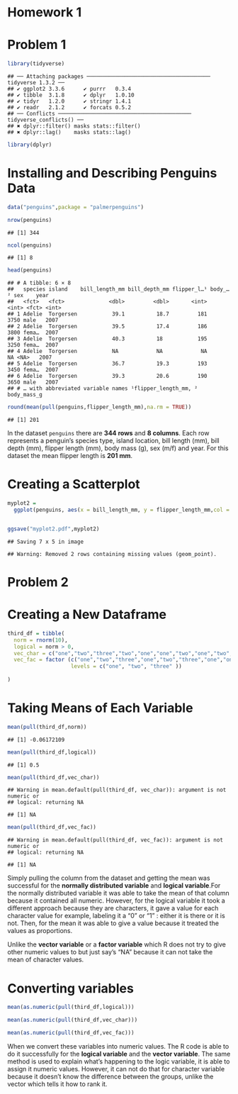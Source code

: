 Homework 1
================

# Problem 1

``` r
library(tidyverse)
```

    ## ── Attaching packages ─────────────────────────────────────── tidyverse 1.3.2 ──
    ## ✔ ggplot2 3.3.6      ✔ purrr   0.3.4 
    ## ✔ tibble  3.1.8      ✔ dplyr   1.0.10
    ## ✔ tidyr   1.2.0      ✔ stringr 1.4.1 
    ## ✔ readr   2.1.2      ✔ forcats 0.5.2 
    ## ── Conflicts ────────────────────────────────────────── tidyverse_conflicts() ──
    ## ✖ dplyr::filter() masks stats::filter()
    ## ✖ dplyr::lag()    masks stats::lag()

``` r
library(dplyr)
```

# Installing and Describing Penguins Data

``` r
data("penguins",package = "palmerpenguins")
```

``` r
nrow(penguins)
```

    ## [1] 344

``` r
ncol(penguins)
```

    ## [1] 8

``` r
head(penguins)
```

    ## # A tibble: 6 × 8
    ##   species island    bill_length_mm bill_depth_mm flipper_l…¹ body_…² sex    year
    ##   <fct>   <fct>              <dbl>         <dbl>       <int>   <int> <fct> <int>
    ## 1 Adelie  Torgersen           39.1          18.7         181    3750 male   2007
    ## 2 Adelie  Torgersen           39.5          17.4         186    3800 fema…  2007
    ## 3 Adelie  Torgersen           40.3          18           195    3250 fema…  2007
    ## 4 Adelie  Torgersen           NA            NA            NA      NA <NA>   2007
    ## 5 Adelie  Torgersen           36.7          19.3         193    3450 fema…  2007
    ## 6 Adelie  Torgersen           39.3          20.6         190    3650 male   2007
    ## # … with abbreviated variable names ¹​flipper_length_mm, ²​body_mass_g

``` r
round(mean(pull(penguins,flipper_length_mm),na.rm = TRUE))
```

    ## [1] 201

In the dataset `penguins` there are **344 rows** and **8 columns**. Each
row represents a penguin’s species type, island location, bill length
(mm), bill depth (mm), flipper length (mm), body mass (g), sex (m/f) and
year. For this dataset the mean flipper length is **201 mm**.

# Creating a Scatterplot

``` r
myplot2 = 
  ggplot(penguins, aes(x = bill_length_mm, y = flipper_length_mm,col = species)) + geom_point() 


ggsave("myplot2.pdf",myplot2)
```

    ## Saving 7 x 5 in image

    ## Warning: Removed 2 rows containing missing values (geom_point).

# Problem 2

# Creating a New Dataframe

``` r
third_df = tibble(
  norm = rnorm(10),
  logical = norm > 0, 
  vec_char = c("one","two","three","two","one","one","two","one","two","three"),
  vec_fac = factor (c("one","two","three","one","two","three","one","one","two","three"),
                    levels = c("one", "two", "three" ))
  
)
```

# Taking Means of Each Variable

``` r
mean(pull(third_df,norm))
```

    ## [1] -0.06172109

``` r
mean(pull(third_df,logical))
```

    ## [1] 0.5

``` r
mean(pull(third_df,vec_char))
```

    ## Warning in mean.default(pull(third_df, vec_char)): argument is not numeric or
    ## logical: returning NA

    ## [1] NA

``` r
mean(pull(third_df,vec_fac))
```

    ## Warning in mean.default(pull(third_df, vec_fac)): argument is not numeric or
    ## logical: returning NA

    ## [1] NA

Simply pulling the column from the dataset and getting the mean was
successful for the **normally distributed variable** and **logical
variable**.For the normally distributed variable it was able to take the
mean of that column because it contained all numeric. However, for the
logical variable it took a different approach because they are
characters, it gave a value for each character value for example,
labeling it a “0” or “1” : either it is there or it is not. Then, for
the mean it was able to give a value because it treated the values as
proportions.

Unlike the **vector variable** or a **factor variable** which R does not
try to give other numeric values to but just say’s “NA” because it can
not take the mean of character values.

# Converting variables

``` r
mean(as.numeric(pull(third_df,logical)))

mean(as.numeric(pull(third_df,vec_char)))

mean(as.numeric(pull(third_df,vec_fac)))
```

When we convert these variables into numeric values. The R code is able
to do it successfully for the **logical variable** and the **vector
variable**. The same method is used to explain what’s happening to the
logic variable, it is able to assign it numeric values. However, it can
not do that for character variable because it doesn’t know the
difference between the groups, unlike the vector which tells it how to
rank it.
